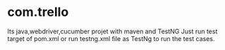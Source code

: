 # com.trello

Its java,webdriver,cucumber projet with maven and  TestNG
Just run test target of pom.xml or run testng.xml file as TestNg to run the test cases.
